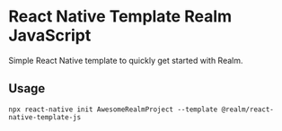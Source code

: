 # React Native Template Realm JavaScript

Simple React Native template to quickly get started with Realm.

## Usage

```
npx react-native init AwesomeRealmProject --template @realm/react-native-template-js
```
